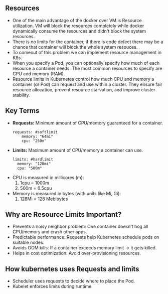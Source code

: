 ## Resources
* One of the main advantage of the docker over VM is Resource utilization. VM will block the resources completely while docker dynamically consume the resources and didn't block the system resources.
* There is no limits for the container, if there is code defect there may be a chance that container will block the whole system resouces.
* To comeout of this problem we can implement resource management in K8s.
* When you specify a Pod, you can optionally specify how much of each resource a container needs. The most common resources to specify are CPU and memory (RAM).
* Resource limits in Kubernetes control how much CPU and memory a container (or Pod) can request and use within a cluster. They ensure fair resource allocation, prevent resource starvation, and improve cluster stability.
## Key Terms
* **Requests:** Minimum amount of CPU/memory guaranteed for a container.
  ```
  requests: #softlimit
      memory: "64mi"
      cpu: "250m"
  ```
* **Limits:**  Maximum amount of CPU/memory a container can use.
  ```
  limits: #hardlimit
    memory: "128mi"
    cpu: "500m"
  ```
* CPU is measured in millicores (m):
    1) 1cpu = 1000m
    2) 500m = 0.5cpu
* Memory is measured in bytes (with units like Mi, Gi):
   1) 128Mi = 128 Mebibytes

## Why are Resource Limits Important?
* Prevents a noisy neighbor problem: One container doesn’t hog all CPU/memory and crash other apps.
* Predictable performance: Requests help Kubernetes schedule pods on suitable nodes.
* Avoids OOM kills: If a container exceeds memory limit → it gets killed.
* Helps in cost optimization: Avoid over-provisioning resources.

## How kubernetes uses Requests and limits
* Scheduler uses requests to decide where to place the Pod.
* Kubelet enforces limits during runtime.
